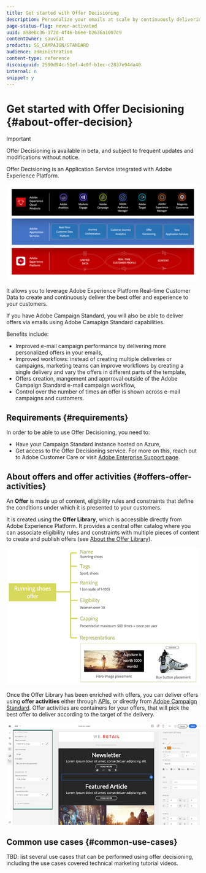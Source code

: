 ```yaml
---
title: Get started with Offer Decisioning
description: Personalize your emails at scale by continuously delivering the best offers to your customers.
page-status-flag: never-activated
uuid: a98ebc36-172d-4f46-b6ee-b2636a1007c9
contentOwner: sauviat
products: SG_CAMPAIGN/STANDARD
audience: administration
content-type: reference
discoiquuid: 2590d94c-51ef-4c0f-b1ec-c2837e94da40
internal: n
snippet: y
---
```


# Get started with Offer Decisioning {#about-offer-decision}

>[!IMPORTANT]
>
>Offer Decisioning is available in beta, and subject to frequent updates and modifications without notice. 

Offer Decisioning is an Application Service integrated with Adobe Experience Platform.

![](assets/offerdiagram.png) 

It allows you to leverage Adobe Experience Platform Real-time Customer Data to create and continuously deliver the best offer and experience to your customers.

If you have Adobe Campaign Standard, you will also be able to deliver offers via emails using Adobe Camapign Standard capabilities.

Benefits include:

* Improved e-mail campaign performance by delivering more personalized offers in your emails,
* Improved workflows: instead of creating multiple deliveries or campaigns, marketing teams can improve workflows by creating a single delivery and vary the offers in different parts of the template,
* Offers creation, mangement and apprroval outside of the Adobe Campaign Standard e-mail campaign workflow,
* Control over the number of times an offer is shown across e-mail campaigns and customers. 

## Requirements {#requirements}

In order to be able to use Offer Decisioning, you need to:

* Have your Campaign Standard instance hosted on Azure,
* Get access to the Offer Decisioning service. For more on this, reach out to Adobe Customer Care or visit [Adobe Enterprise Support page](https://helpx.adobe.com/contact/enterprise-support.ec.html).

## About offers and offer activities {#offers-offer-activities}

An **Offer** is made up of content, eligibility rules and constraints that define the conditions under which it is presented to your customers.

It is created using the **Offer Library**, which is accessible directly from Adobe Experience Platform. It provides a central offer catalog where you can associate eligibility rules and constraints with multiple pieces of content to create and publish offers (see [About the Offer Library](offer-library/using/about-the-offer-library.md)).

![](assets/offer_structure.png) 

Once the Offer Library has been enriched with offers, you can deliver offers using **offer activities** either through [APIs](https://www.adobe.io/apis/experienceplatform/home/api-reference.html#!acpdr/swagger-specs/decisioning-ode.yaml), or directly from [Adobe Campaign Standard](../../campaign-standard/using/overview.md). Offer activities are containers for your offers, that will pick the best offer to deliver according to the target of the delivery.

![](assets/offer_acs.png) 

## Common use cases {#common-use-cases}

TBD: list several use cases that can be performed using offer decisioning, including the use cases covered technical marketing tutorial videos.  
